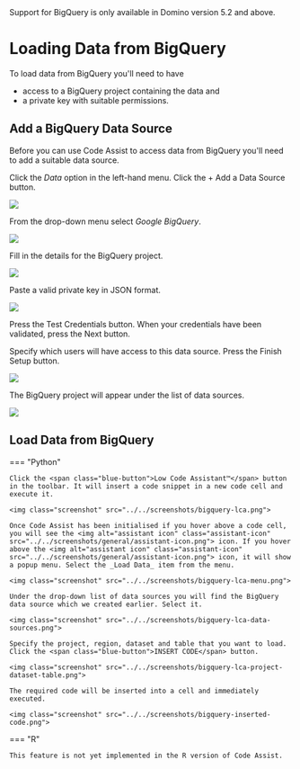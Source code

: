 <div class="sticky-banner sticky-banner-warning">
    Support for BigQuery is only available in Domino version 5.2 and above.
</div>

# Loading Data from BigQuery

<!-- https://user-images.githubusercontent.com/6134409/197819314-3b83455e-371a-4058-9e2d-d806ee216da2.mp4 -->

To load data from BigQuery you'll need to have

- access to a BigQuery project containing the data and
- a private key with suitable permissions.

## Add a BigQuery Data Source

Before you can use Code Assist to access data from BigQuery you'll need to add a suitable data source.

Click the _Data_ option in the left-hand menu. Click the <span class="blue-button">+ Add a Data Source</span> button.

<img class="screenshot" src="../../screenshots/data-sources.png">

From the drop-down menu select _Google BigQuery_.

<!-- <img class="screenshot" src="../../screenshots/s3-new-data-source.png"> -->
<img class="screenshot" src="../../screenshots/bigquery-select-data-store.png">

Fill in the details for the BigQuery project.

<img class="screenshot" src="../../screenshots/bigquery-project-details.png">

Paste a valid private key in JSON format.

<img class="screenshot" src="../../screenshots/bigquery-private-key.png">

Press the <span class="green-button">Test Credentials</span> button. When your credentials have been validated, press the <span class="blue-button">Next</span> button.

Specify which users will have access to this data source. Press the <span class="green-button">Finish Setup</span> button.

<img class="screenshot" src="../../screenshots/bigquery-permissions.png">

The BigQuery project will appear under the list of data sources.

<img class="screenshot" src="../../screenshots/s3-added.png">

## Load Data from BigQuery

=== "Python"

    Click the <span class="blue-button">Low Code Assistant™</span> button in the toolbar. It will insert a code snippet in a new code cell and execute it.

    <img class="screenshot" src="../../screenshots/bigquery-lca.png">

    Once Code Assist has been initialised if you hover above a code cell, you will see the <img alt="assistant icon" class="assistant-icon" src="../../screenshots/general/assistant-icon.png"> icon. If you hover above the <img alt="assistant icon" class="assistant-icon" src="../../screenshots/general/assistant-icon.png"> icon, it will show a popup menu. Select the _Load Data_ item from the menu.

    <img class="screenshot" src="../../screenshots/bigquery-lca-menu.png">

    Under the drop-down list of data sources you will find the BigQuery data source which we created earlier. Select it.

    <img class="screenshot" src="../../screenshots/bigquery-lca-data-sources.png">

    Specify the project, region, dataset and table that you want to load. Click the <span class="blue-button">INSERT CODE</span> button.

    <img class="screenshot" src="../../screenshots/bigquery-lca-project-dataset-table.png">

    The required code will be inserted into a cell and immediately executed.

    <img class="screenshot" src="../../screenshots/bigquery-inserted-code.png">

=== "R"

    This feature is not yet implemented in the R version of Code Assist.